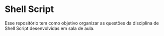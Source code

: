 # Shell Script

Esse repositório tem como objetivo organizar as questões da disciplina de Shell Script desenvolvidas em sala de aula.
